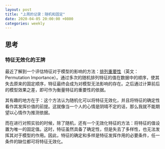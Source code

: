 ```yaml
---
layout: post
title: "上周的记录：随机和固定"
date: 2020-04-05 20:00:00 +0800
categories: weekly
---
```


## 思考

### 特征无效化的王牌

最近了解到一个评估特征对于模型的影响的方法：[排列重要性](https://www.kaggle.com/dansbecker/permutation-importance)（英文：Permutation Importance）。通过多次的随机排列特征的值在数据中的顺序，使其失去原来的固定顺序，特征最终会成为对模型无法影响的存在。之后通过计算前后的模型效果之差，即可作为衡量特征的重要性的依据。

其有趣的地方在于：这个方法认为随机化可以将特征无效化，并且将特征的确定性看作其发挥价值的前提。这就像当一个人的心情是阴晴不定的话，那么我就不能期望以心情作为推测依据。

而在进行对照实验的时候，除了随机，还有一个无效化特征的方法：将特征的值设置为唯一的固定值。这时，特征虽然具备了确定性，但是失去了多样性，也无法发挥其对于模型的作用。因此，特征的确定和多样是特征发挥作用的必要条件，任一条件的缺位都可将特征无效化。
